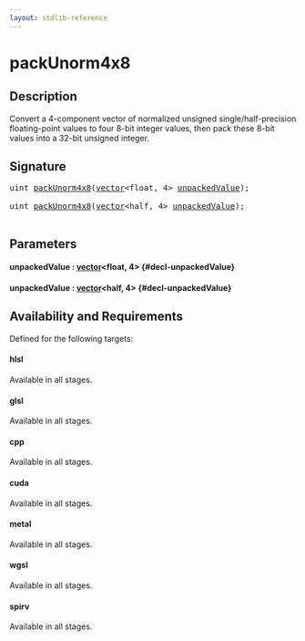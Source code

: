 ```yaml
---
layout: stdlib-reference
---
```


# packUnorm4x8

## Description

Convert a 4-component vector of normalized unsigned single/half-precision floating-point
values to four 8-bit integer values, then pack these 8-bit values into a
32-bit unsigned integer.




## Signature 

<pre>
<span class="code_keyword">uint</span> <a href="/stdlib-reference/global-decls/packunorm4x8-4">packUnorm4x8</a>(<a href="/stdlib-reference/types/vector/index" class="code_type">vector</a>&lt;<span class="code_keyword">float</span>, 4&gt; <a href="/stdlib-reference/global-decls/packunorm4x8-4#decl-unpackedValue" class="code_param">unpackedValue</a>);

<span class="code_keyword">uint</span> <a href="/stdlib-reference/global-decls/packunorm4x8-4">packUnorm4x8</a>(<a href="/stdlib-reference/types/vector/index" class="code_type">vector</a>&lt;<span class="code_keyword">half</span>, 4&gt; <a href="/stdlib-reference/global-decls/packunorm4x8-4#decl-unpackedValue" class="code_param">unpackedValue</a>);

</pre>

## Parameters

#### unpackedValue  : [vector](/stdlib-reference/types/vector/index)\<float, 4\> {#decl-unpackedValue}
#### unpackedValue  : [vector](/stdlib-reference/types/vector/index)\<half, 4\> {#decl-unpackedValue}

## Availability and Requirements

Defined for the following targets:

#### hlsl
Available in all stages.

#### glsl
Available in all stages.

#### cpp
Available in all stages.

#### cuda
Available in all stages.

#### metal
Available in all stages.

#### wgsl
Available in all stages.

#### spirv
Available in all stages.



